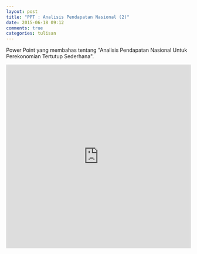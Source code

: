 ```yaml
---
layout: post
title: "PPT : Analisis Pendapatan Nasional (2)"
date: 2015-06-18 09:12
comments: true
categories: tulisan 
---
```


Power Point yang membahas tentang "Analisis Pendapatan Nasional Untuk Perekonomian Tertutup Sederhana".
<!-- more -->

<iframe src="http://docs.google.com/gview?url=http://ivansa.github.io/downloads/code/tulisan/ppt/3.pptx&embedded=true" style="width:100%; height:500px;" frameborder="0"></iframe>
